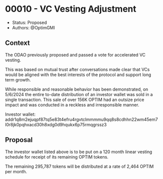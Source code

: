 # 00010 - VC Vesting Adjustment

- Status: Proposed
- Authors: @OptimGMI

## Context

The ODAO previously proposed and passed a vote for accelerated VC vesting.

This was based on mutual trust after conversations made clear that VCs would be aligned with the best interests of the protocol and support long term growth. 

While responsible and reasonable behavior has been demonstrated, on 5/6/2024 the entire to-date distribution of an investor wallet was sold in a single transaction. This sale of over 156K OPTIM had an outsize price impact and was conducted in a reckless and irresponsible manner. 

Investor wallet:  
addr1q8m2ejuqpf87tq5e83t4efru4rgvtclmmmmu9qq8s8cdhhn22wm45em7l0r8jk0pqhxacd30h8xdg0d9hqukx6p75rmqgrssz3 

## Proposal

The investor wallet listed above is to be put on a 120 month linear vesting schedule for receipt of its remaining OPTIM tokens. 

The remaining 295,787 tokens will be distributed at a rate of 2,464 OPTIM per month. 
